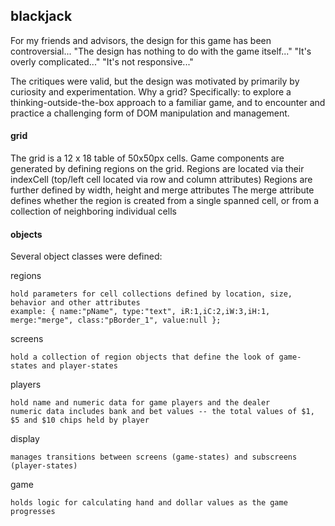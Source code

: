 ## blackjack

For my friends and advisors, the design for this game has been controversial...
"The design has nothing to do with the game itself..."
"It's overly complicated..."
"It's not responsive..."

The critiques were valid, but the design was motivated by primarily by curiosity and experimentation.  Why a grid?  Specifically: to explore a thinking-outside-the-box approach to a familiar game, and to encounter and practice a challenging form of DOM manipulation and management.

#### grid

The grid is a 12 x 18 table of 50x50px cells.
Game components are generated by defining regions on the grid.
Regions are located via their indexCell (top/left cell located via row and column attributes)
Regions are further defined by width, height and merge attributes
The merge attribute defines whether the region is created from a single spanned cell, or from a collection of neighboring individual cells

#### objects

Several object classes were defined:

regions

	hold parameters for cell collections defined by location, size, behavior and other attributes
	example: { name:"pName", type:"text", iR:1,iC:2,iW:3,iH:1, merge:"merge", class:"pBorder_1", value:null };

screens

	hold a collection of region objects that define the look of game-states and player-states
players

	hold name and numeric data for game players and the dealer
	numeric data includes bank and bet values -- the total values of $1, $5 and $10 chips held by player
display

	manages transitions between screens (game-states) and subscreens (player-states)
game

	holds logic for calculating hand and dollar values as the game progresses
